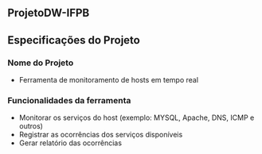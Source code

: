 ## ProjetoDW-IFPB

## Especificações do Projeto
### Nome do Projeto
* Ferramenta de monitoramento de hosts em tempo real

### Funcionalidades da ferramenta
* Monitorar os serviços do host (exemplo: MYSQL, Apache, DNS, ICMP e outros)
* Registrar as ocorrências dos serviços disponíveis
* Gerar relatório das ocorrências
